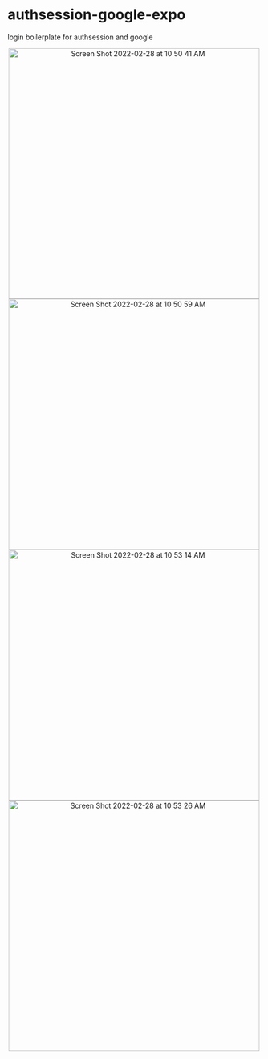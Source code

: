 # authsession-google-expo
login boilerplate for authsession and google

<p align="center">
<img width="500" alt="Screen Shot 2022-02-28 at 10 50 41 AM" src="https://user-images.githubusercontent.com/7035086/156015313-0ec088d6-6742-437a-84a8-dded545246f2.png">
<img width="500" alt="Screen Shot 2022-02-28 at 10 50 59 AM" src="https://user-images.githubusercontent.com/7035086/156015322-1db13918-5b01-4b84-a0ae-86999137cfa0.png">
<img width="500" alt="Screen Shot 2022-02-28 at 10 53 14 AM" src="https://user-images.githubusercontent.com/7035086/156015330-cee800a7-5315-4b84-abf1-8d76c58f5c14.png">
<img width="500" alt="Screen Shot 2022-02-28 at 10 53 26 AM" src="https://user-images.githubusercontent.com/7035086/156015334-6567d46a-668f-42ae-9935-33acc35a4e71.png">
</p>
